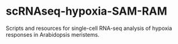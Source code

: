 # scRNAseq-hypoxia-SAM-RAM
Scripts and resources for single-cell RNA-seq analysis of hypoxia responses in Arabidopsis meristems.

